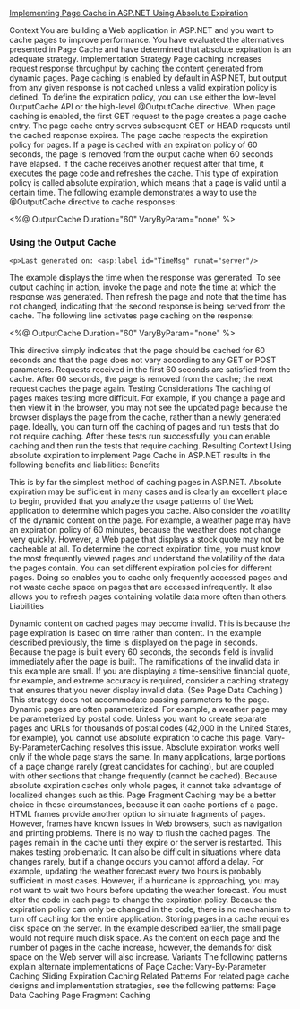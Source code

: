 ﻿[Implementing Page Cache in ASP.NET Using Absolute Expiration](https://msdn.microsoft.com/en-us/library/ff649217.aspx)


Context 
You are building a Web application in ASP.NET and you want to cache pages to improve performance. You have evaluated the alternatives presented in Page Cache and have determined that absolute expiration is an adequate strategy.
Implementation Strategy 
Page caching increases request response throughput by caching the content generated from dynamic pages. Page caching is enabled by default in ASP.NET, but output from any given response is not cached unless a valid expiration policy is defined. To define the expiration policy, you can use either the low-level OutputCache API or the high-level @OutputCache directive. 
When page caching is enabled, the first GET request to the page creates a page cache entry. The page cache entry serves subsequent GET or HEAD requests until the cached response expires. 
The page cache respects the expiration policy for pages. If a page is cached with an expiration policy of 60 seconds, the page is removed from the output cache when 60 seconds have elapsed. If the cache receives another request after that time, it executes the page code and refreshes the cache. This type of expiration policy is called absolute expiration, which means that a page is valid until a certain time. 
The following example demonstrates a way to use the @OutputCache directive to cache responses:
 

<%@ OutputCache Duration="60" VaryByParam="none" %>

<html>
  <script language="C#" runat="server">
    void Page_Load(Object sender, EventArgs e) 
    {
        TimeMsg.Text = DateTime.Now.ToString("G");
    }
  </script>

  <body>
    <h3>Using the Output Cache</h3>

    <p>Last generated on: <asp:label id="TimeMsg" runat="server"/>
  </body>
</html> 
The example displays the time when the response was generated. To see output caching in action, invoke the page and note the time at which the response was generated. Then refresh the page and note that the time has not changed, indicating that the second response is being served from the cache. The following line activates page caching on the response:
 

<%@ OutputCache Duration="60" VaryByParam="none" %>
 
This directive simply indicates that the page should be cached for 60 seconds and that the page does not vary according to any GET or POST parameters. Requests received in the first 60 seconds are satisfied from the cache. After 60 seconds, the page is removed from the cache; the next request caches the page again. 
Testing Considerations 
The caching of pages makes testing more difficult. For example, if you change a page and then view it in the browser, you may not see the updated page because the browser displays the page from the cache, rather than a newly generated page. Ideally, you can turn off the caching of pages and run tests that do not require caching. After these tests run successfully, you can enable caching and then run the tests that require caching. 
Resulting Context 
Using absolute expiration to implement Page Cache in ASP.NET results in the following benefits and liabilities:
Benefits 

This is by far the simplest method of caching pages in ASP.NET. Absolute expiration may be sufficient in many cases and is clearly an excellent place to begin, provided that you analyze the usage patterns of the Web application to determine which pages you cache. Also consider the volatility of the dynamic content on the page. For example, a weather page may have an expiration policy of 60 minutes, because the weather does not change very quickly. However, a Web page that displays a stock quote may not be cacheable at all. To determine the correct expiration time, you must know the most frequently viewed pages and understand the volatility of the data the pages contain.
You can set different expiration policies for different pages. Doing so enables you to cache only frequently accessed pages and not waste cache space on pages that are accessed infrequently. It also allows you to refresh pages containing volatile data more often than others.
Liabilities 

Dynamic content on cached pages may become invalid. This is because the page expiration is based on time rather than content. In the example described previously, the time is displayed on the page in seconds. Because the page is built every 60 seconds, the seconds field is invalid immediately after the page is built. The ramifications of the invalid data in this example are small. If you are displaying a time-sensitive financial quote, for example, and extreme accuracy is required, consider a caching strategy that ensures that you never display invalid data. (See Page Data Caching.)
This strategy does not accommodate passing parameters to the page. Dynamic pages are often parameterized. For example, a weather page may be parameterized by postal code. Unless you want to create separate pages and URLs for thousands of postal codes (42,000 in the United States, for example), you cannot use absolute expiration to cache this page. Vary-By-ParameterCaching resolves this issue.
Absolute expiration works well only if the whole page stays the same. In many applications, large portions of a page change rarely (great candidates for caching), but are coupled with other sections that change frequently (cannot be cached). Because absolute expiration caches only whole pages, it cannot take advantage of localized changes such as this. Page Fragment Caching may be a better choice in these circumstances, because it can cache portions of a page. HTML frames provide another option to simulate fragments of pages. However, frames have known issues in Web browsers, such as navigation and printing problems. 
There is no way to flush the cached pages. The pages remain in the cache until they expire or the server is restarted. This makes testing problematic. It can also be difficult in situations where data changes rarely, but if a change occurs you cannot afford a delay. For example, updating the weather forecast every two hours is probably sufficient in most cases. However, if a hurricane is approaching, you may not want to wait two hours before updating the weather forecast.
You must alter the code in each page to change the expiration policy. Because the expiration policy can only be changed in the code, there is no mechanism to turn off caching for the entire application. 
Storing pages in a cache requires disk space on the server. In the example described earlier, the small page would not require much disk space. As the content on each page and the number of pages in the cache increase, however, the demands for disk space on the Web server will also increase. 
Variants 
The following patterns explain alternate implementations of Page Cache:
Vary-By-Parameter Caching
Sliding Expiration Caching
Related Patterns 
For related page cache designs and implementation strategies, see the following patterns:
Page Data Caching
Page Fragment Caching